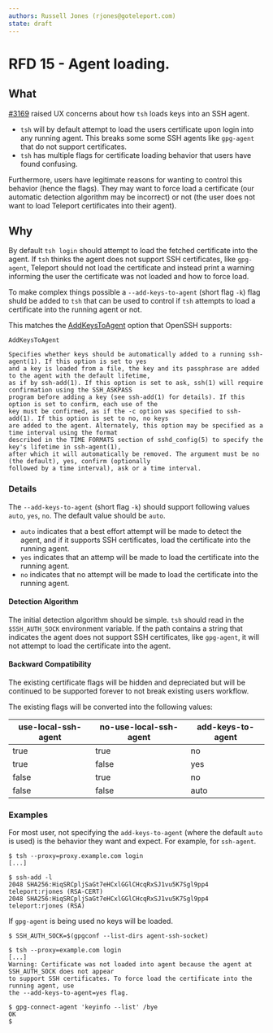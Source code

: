 ```yaml
---
authors: Russell Jones (rjones@goteleport.com)
state: draft
---
```


# RFD 15 - Agent loading.

## What

[#3169](https://github.com/gravitational/teleport/issues/3169) raised UX concerns about how `tsh` loads keys into an SSH agent.

* `tsh` will by default attempt to load the users certificate upon login into any running agent. This breaks some some SSH agents like `gpg-agent` that do not support certificates.
* `tsh` has multiple flags for certificate loading behavior that users have found confusing.

Furthermore, users have legitimate reasons for wanting to control this behavior (hence the flags). They may want to force load a certificate (our automatic detection algorithm may be incorrect) or not (the user does not want to load Teleport certificates into their agent).

## Why

By default `tsh login` should attempt to load the fetched certificate into the agent. If `tsh` thinks the agent does not support SSH certificates, like `gpg-agent`, Teleport should not load the certificate and instead print a warning informing the user the certificate was not loaded and how to force load.

To make complex things possible a `--add-keys-to-agent` (short flag `-k`) flag shuld be added to `tsh` that can be used to control if `tsh` attempts to load a certificate into the running agent or not.

This matches the [AddKeysToAgent](https://man.openbsd.org/ssh_config.5#AddKeysToAgent) option that OpenSSH supports:

```
AddKeysToAgent

Specifies whether keys should be automatically added to a running ssh-agent(1). If this option is set to yes
and a key is loaded from a file, the key and its passphrase are added to the agent with the default lifetime,
as if by ssh-add(1). If this option is set to ask, ssh(1) will require confirmation using the SSH_ASKPASS
program before adding a key (see ssh-add(1) for details). If this option is set to confirm, each use of the
key must be confirmed, as if the -c option was specified to ssh-add(1). If this option is set to no, no keys
are added to the agent. Alternately, this option may be specified as a time interval using the format
described in the TIME FORMATS section of sshd_config(5) to specify the key's lifetime in ssh-agent(1),
after which it will automatically be removed. The argument must be no (the default), yes, confirm (optionally
followed by a time interval), ask or a time interval.
```

### Details

The `--add-keys-to-agent` (short flag `-k`) should support following values `auto`, `yes`, `no`. The default value should be `auto`.

* `auto` indicates that a best effort attempt will be made to detect the agent, and if it supports SSH certificates, load the certificate into the running agent.
* `yes` indicates that an attemp will be made to load the certificate into the running agent.
* `no` indicates that no attempt will be made to load the certificate into the running agent.

#### Detection Algorithm

The initial detection algorithm should be simple. `tsh` should read in the `$SSH_AUTH_SOCK` environment variable. If the path contains a string that indicates the agent does not support SSH certificates, like `gpg-agent`, it will not attempt to load the certificate into the agent.

#### Backward Compatibility

The existing certificate flags will be hidden and depreciated but will be continued to be supported forever to not break existing users workflow.

The existing flags will be converted into the following values:

| use-local-ssh-agent  | no-use-local-ssh-agent | add-keys-to-agent |
| ------------- | ------------- | ------------- |
| true | true | no |
| true | false | yes |
| false | true | no |
| false | false | auto |

###  Examples

For most user, not specifying the `add-keys-to-agent` (where the default `auto` is used) is the behavior they want and expect. For example, for `ssh-agent`.

```
$ tsh --proxy=proxy.example.com login
[...]

$ ssh-add -l
2048 SHA256:HiqSRCpljSaGt7eHCxlGGlCHcqRxSJ1vu5K7Sgl9pp4 teleport:rjones (RSA-CERT)
2048 SHA256:HiqSRCpljSaGt7eHCxlGGlCHcqRxSJ1vu5K7Sgl9pp4 teleport:rjones (RSA)
```

If `gpg-agent` is being used no keys will be loaded.

```
$ SSH_AUTH_SOCK=$(gpgconf --list-dirs agent-ssh-socket)

$ tsh --proxy=example.com login
[...]
Warning: Certificate was not loaded into agent because the agent at SSH_AUTH_SOCK does not appear
to support SSH certificates. To force load the certificate into the running agent, use
the --add-keys-to-agent=yes flag.

$ gpg-connect-agent 'keyinfo --list' /bye
OK
$
```
